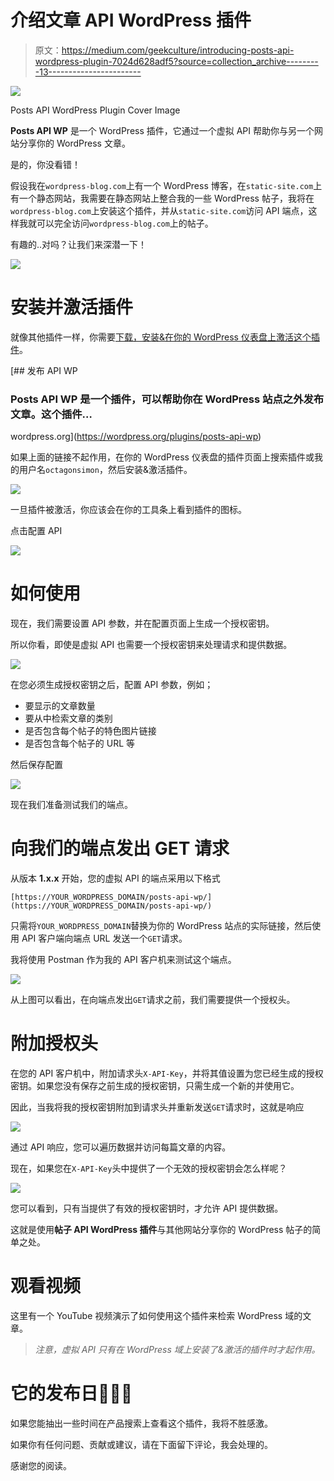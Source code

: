 # 介绍文章 API WordPress 插件

> 原文：<https://medium.com/geekculture/introducing-posts-api-wordpress-plugin-7024d628adf5?source=collection_archive---------13----------------------->

![](img/b19d61b060660e97cfdf4418f9cfbed1.png)

Posts API WordPress Plugin Cover Image

**Posts API WP** 是一个 WordPress 插件，它通过一个虚拟 API 帮助你与另一个网站分享你的 WordPress 文章。

是的，你没看错！

假设我在`wordpress-blog.com`上有一个 WordPress 博客，在`static-site.com`上有一个静态网站，我需要在静态网站上整合我的一些 WordPress 帖子，我将在`wordpress-blog.com`上安装这个插件，并从`static-site.com`访问 API 端点，这样我就可以完全访问`wordpress-blog.com`上的帖子。

有趣的..对吗？让我们来深潜一下！

![](img/edcc4dbbd8125d39adac09d09a90741c.png)

# 安装并激活插件

就像其他插件一样，你需要[下载，安装&在你的 WordPress 仪表盘上激活这个插件](https://wordpress.org/plugins/posts-api-wp)。

[](https://wordpress.org/plugins/posts-api-wp) [## 发布 API WP

### Posts API WP 是一个插件，可以帮助你在 WordPress 站点之外发布文章。这个插件…

wordpress.org](https://wordpress.org/plugins/posts-api-wp) 

如果上面的链接不起作用，在你的 WordPress 仪表盘的插件页面上搜索插件或我的用户名`octagonsimon`，然后安装&激活插件。

![](img/09871350cc580f996b643a23fc57e003.png)

一旦插件被激活，你应该会在你的工具条上看到插件的图标。

点击配置 API

![](img/b435ecd9104f438b1a6e33427d601663.png)

# 如何使用

现在，我们需要设置 API 参数，并在配置页面上生成一个授权密钥。

所以你看，即使是虚拟 API 也需要一个授权密钥来处理请求和提供数据。

![](img/ee9d9028a262ca2d33e816768e59c954.png)

在您必须生成授权密钥之后，配置 API 参数，例如；

*   要显示的文章数量
*   要从中检索文章的类别
*   是否包含每个帖子的特色图片链接
*   是否包含每个帖子的 URL 等

然后保存配置

![](img/35b697deaa38698b1691f477a2a31b2c.png)

现在我们准备测试我们的端点。

# 向我们的端点发出 GET 请求

从版本 **1.x.x** 开始，您的虚拟 API 的端点采用以下格式

`[https://YOUR_WORDPRESS_DOMAIN/posts-api-wp/](https://YOUR_WORDPRESS_DOMAIN/posts-api-wp/)`

只需将`YOUR_WORDPRESS_DOMAIN`替换为你的 WordPress 站点的实际链接，然后使用 API 客户端向端点 URL 发送一个`GET`请求。

我将使用 Postman 作为我的 API 客户机来测试这个端点。

![](img/f9e2482a1738c7319e37d895e0f8c742.png)

从上图可以看出，在向端点发出`GET`请求之前，我们需要提供一个授权头。

# 附加授权头

在您的 API 客户机中，附加请求头`X-API-Key`，并将其值设置为您已经生成的授权密钥。如果您没有保存之前生成的授权密钥，只需生成一个新的并使用它。

因此，当我将我的授权密钥附加到请求头并重新发送`GET`请求时，这就是响应

![](img/21d3cb474af968156afa0082b6d26a5e.png)

通过 API 响应，您可以遍历数据并访问每篇文章的内容。

现在，如果您在`X-API-Key`头中提供了一个无效的授权密钥会怎么样呢？

![](img/eecfa90ba3c2c22d24f34725874d8592.png)

您可以看到，只有当提供了有效的授权密钥时，才允许 API 提供数据。

这就是使用**帖子 API WordPress 插件**与其他网站分享你的 WordPress 帖子的简单之处。

# 观看视频

这里有一个 YouTube 视频演示了如何使用这个插件来检索 WordPress 域的文章。

> *注意，虚拟 API 只有在 WordPress 域上安装了&激活的插件时才起作用。*

# 它的发布日🎉🎉🎉

如果您能抽出一些时间在产品搜索上查看这个插件，我将不胜感激。

如果你有任何问题、贡献或建议，请在下面留下评论，我会处理的。

感谢您的阅读。